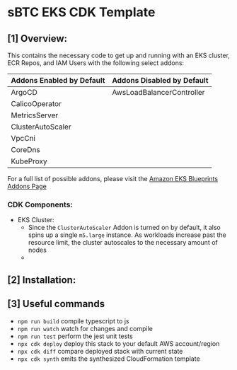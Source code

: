 # sBTC EKS CDK Template

## [1] Overview:
This contains the necessary code to get up and running with an EKS cluster, ECR Repos, and IAM Users with the following select addons:


| Addons Enabled by Default | Addons Disabled by Default   |
|---------------------------|------------------------------|
| ArgoCD                    | AwsLoadBalancerController    |
| CalicoOperator            |                              |
| MetricsServer             |                              |
| ClusterAutoScaler         |                              |
| VpcCni                    |                              |
| CoreDns                   |                              |
| KubeProxy                 |                              |



For a full list of possible addons, please visit the [Amazon EKS Blueprints Addons Page](https://aws-quickstart.github.io/cdk-eks-blueprints/addons/)

### CDK Components:

* EKS Cluster:
    - Since the `ClusterAutoScaler` Addon is turned on by default, it also spins up a single `m5.large` instance. As workloads increase past the resource limit, the cluster autoscales to the necessary amount of nodes
    - 


## [2] Installation:



## [3] Useful commands

* `npm run build`   compile typescript to js
* `npm run watch`   watch for changes and compile
* `npm run test`    perform the jest unit tests
* `npx cdk deploy`  deploy this stack to your default AWS account/region
* `npx cdk diff`    compare deployed stack with current state
* `npx cdk synth`   emits the synthesized CloudFormation template
